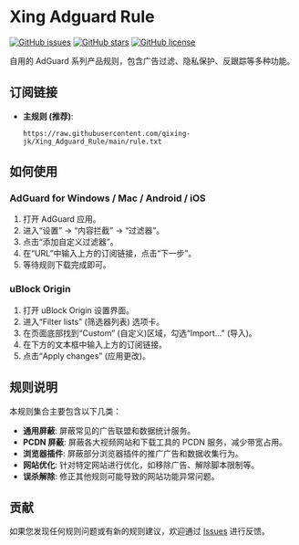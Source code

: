 # Xing Adguard Rule

[![GitHub issues](https://img.shields.io/github/issues/qixing-jk/Xing_Adguard_Rule?style=flat-square)](https://github.com/qixing-jk/Xing_Adguard_Rule/issues)
[![GitHub stars](https://img.shields.io/github/stars/qixing-jk/Xing_Adguard_Rule?style=flat-square)](https://github.com/qixing-jk/Xing_Adguard_Rule/stargazers)
[![GitHub license](https://img.shields.io/github/license/qixing-jk/Xing_Adguard_Rule?style=flat-square)](https://github.com/qixing-jk/Xing_Adguard_Rule/blob/main/LICENSE)

自用的 AdGuard 系列产品规则，包含广告过滤、隐私保护、反跟踪等多种功能。

## 订阅链接

- **主规则 (推荐)**:
  ```
  https://raw.githubusercontent.com/qixing-jk/Xing_Adguard_Rule/main/rule.txt
  ```

## 如何使用

### AdGuard for Windows / Mac / Android / iOS

1.  打开 AdGuard 应用。
2.  进入“设置” -> “内容拦截” -> “过滤器”。
3.  点击“添加自定义过滤器”。
4.  在“URL”中输入上方的订阅链接，点击“下一步”。
5.  等待规则下载完成即可。

### uBlock Origin

1.  打开 uBlock Origin 设置界面。
2.  进入“Filter lists” (筛选器列表) 选项卡。
3.  在页面底部找到“Custom” (自定义)区域，勾选“Import...” (导入)。
4.  在下方的文本框中输入上方的订阅链接。
5.  点击“Apply changes” (应用更改)。

## 规则说明

本规则集合主要包含以下几类：

- **通用屏蔽**: 屏蔽常见的广告联盟和数据统计服务。
- **PCDN 屏蔽**: 屏蔽各大视频网站和下载工具的 PCDN 服务，减少带宽占用。
- **浏览器插件**: 屏蔽部分浏览器插件的推广广告和数据收集行为。
- **网站优化**: 针对特定网站进行优化，如移除广告、解除脚本限制等。
- **误杀解除**: 修正其他规则可能导致的网站功能异常问题。

## 贡献

如果您发现任何规则问题或有新的规则建议，欢迎通过 [Issues](https://github.com/qixing-jk/Xing_Adguard_Rule/issues) 进行反馈。
